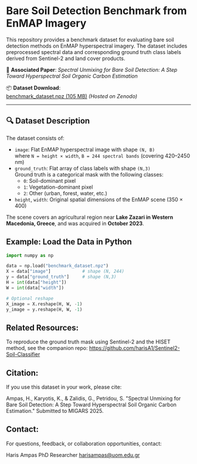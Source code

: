 # Bare Soil Detection Benchmark from EnMAP Imagery

This repository provides a benchmark dataset for evaluating bare soil detection methods on EnMAP hyperspectral imagery. The dataset includes preprocessed spectral data and corresponding ground truth class labels derived from Sentinel-2 and land cover products.

📄 **Associated Paper**: _Spectral Unmixing for Bare Soil Detection: A Step Toward Hyperspectral Soil Organic Carbon Estimation_

📦 **Dataset Download**:  
[benchmark_dataset.npz (105 MB)]([https://zenodo.org/record/XXXXXXX/files/benchmark_dataset.npz](https://zenodo.org/records/15962350))  
*(Hosted on Zenodo)*

---

## 🔍 Dataset Description

The dataset consists of:

- `image`: Flat EnMAP hyperspectral image with shape `(N, B)`  
  where `N = height × width`, `B = 244 spectral bands` (covering 420–2450 nm)
- `ground_truth`: Flat array of class labels with shape `(N,3)`  
  Ground truth is a categorical mask with the following classes:
  - `0`: Soil-dominant pixel  
  - `1`: Vegetation-dominant pixel  
  - `2`: Other (urban, forest, water, etc.)
- `height`, `width`: Original spatial dimensions of the EnMAP scene (350 × 400)

The scene covers an agricultural region near **Lake Zazari in Western Macedonia, Greece**, and was acquired in **October 2023**.


Example: Load the Data in Python
--------------------------------
```python
import numpy as np

data = np.load("benchmark_dataset.npz")
X = data["image"]            # shape (N, 244)
y = data["ground_truth"]     # shape (N,3)
H = int(data["height"])
W = int(data["width"])

# Optional reshape
X_image = X.reshape(H, W, -1)
y_image = y.reshape(H, W, -1)

```


Related Resources:
------------------
To reproduce the ground truth mask using Sentinel-2 and the HISET method, see the companion repo:
https://github.com/harisA1/Sentinel2-Soil-Classifier

Citation:
---------
If you use this dataset in your work, please cite:

Ampas, H., Karyotis, K., & Zalidis, G., Petridou, S.
"Spectral Unmixing for Bare Soil Detection: A Step Toward Hyperspectral Soil Organic Carbon Estimation."
Submitted to MIGARS 2025.

Contact:
--------
For questions, feedback, or collaboration opportunities, contact:

Haris Ampas
PhD Researcher
harisampas@uom.edu.gr

